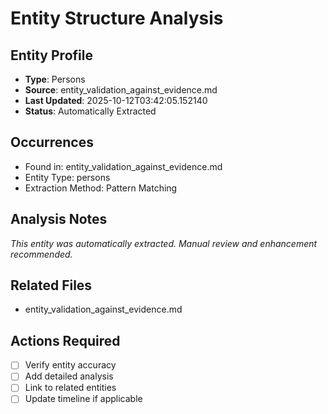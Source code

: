 # Entity Structure Analysis

## Entity Profile
- **Type**: Persons
- **Source**: entity_validation_against_evidence.md
- **Last Updated**: 2025-10-12T03:42:05.152140
- **Status**: Automatically Extracted

## Occurrences
- Found in: entity_validation_against_evidence.md
- Entity Type: persons
- Extraction Method: Pattern Matching

## Analysis Notes
*This entity was automatically extracted. Manual review and enhancement recommended.*

## Related Files
- entity_validation_against_evidence.md

## Actions Required
- [ ] Verify entity accuracy
- [ ] Add detailed analysis
- [ ] Link to related entities
- [ ] Update timeline if applicable
